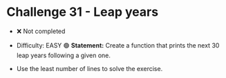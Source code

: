 # Challenge 31 - Leap years

- ❌ Not completed
- Difficulty: EASY 🟢
**Statement:** Create a function that prints the next 30 leap years following a given one.

- Use the least number of lines to solve the exercise.  